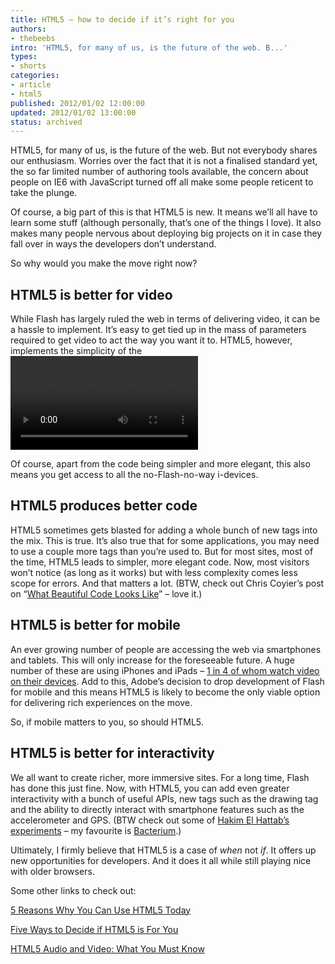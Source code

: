 ```yaml
---
title: HTML5 – how to decide if it’s right for you
authors:
- thebeebs
intro: 'HTML5, for many of us, is the future of the web. B...'
types:
- shorts
categories:
- article
- html5
published: 2012/01/02 12:00:00
updated: 2012/01/02 13:00:00
status: archived
---
```


HTML5, for many of us, is the future of the web. But not everybody shares our enthusiasm. Worries over the fact that it is not a finalised standard yet, the so far limited number of authoring tools available, the concern about people on IE6 with JavaScript turned off all make some people reticent to take the plunge. <p>Of course, a big part of this is that HTML5 is new. It means we&rsquo;ll all have to learn some stuff (although personally, that&rsquo;s one of the things I love). It also makes many people nervous about deploying big projects on it in case they fall over in ways the developers don&rsquo;t understand.

So why would you make the move right now?

## HTML5 is better for video 

While Flash has largely ruled the web in terms of delivering video, it can be a hassle to implement. It&rsquo;s easy to get tied up in the mass of parameters required to get video to act the way you want it to. HTML5, however, implements the simplicity of the <video> tag which is far closer to the way existing HTML treats images. 

Of course, apart from the code being simpler and more elegant, this also means you get access to all the no-Flash-no-way i-devices.

## HTML5 produces better code

HTML5 sometimes gets blasted for adding a whole bunch of new tags into the mix. This is true. It&rsquo;s also true that for some applications, you may need to use a couple more tags than you&rsquo;re used to. But for most sites, most of the time, HTML5 leads to simpler, more elegant code. Now, most visitors won&rsquo;t notice (as long as it works) but with less complexity comes less scope for errors. And that matters a lot. (BTW, check out Chris Coyier&rsquo;s post on &ldquo;[What Beautiful Code Looks Like](http://css-tricks.com/what-beautiful-html-code-looks-like/)&rdquo; &ndash; love it.)

## HTML5 is better for mobile

An ever growing number of people are accessing the web via smartphones and tablets. This will only increase for the foreseeable future. A huge number of these are using iPhones and iPads &ndash; [1 in 4 of whom watch video on their devices](http://googlebarometer.blogspot.com/2010/06/latest-insights-trends-from-google.html). Add to this, Adobe&rsquo;s decision to drop development of Flash for mobile and this means HTML5 is likely to become the only viable option for delivering rich experiences on the move.

So, if mobile matters to you, so should HTML5.

## HTML5 is better for interactivity

We all want to create richer, more immersive sites. For a long time, Flash has done this just fine. Now, with HTML5, you can add even greater interactivity with a bunch of useful APIs, new tags such as the <canvas> drawing tag and the ability to directly interact with smartphone features such as the accelerometer and GPS. (BTW check out some of [Hakim El Hattab&rsquo;s experiments](http://hakim.se/experiments) &ndash; my favourite is [Bacterium](http://hakim.se/experiments/html5/bacterium/01/).)

Ultimately, I firmly believe that HTML5 is a case of _when_ not _if_. It offers up new opportunities for developers. And it does it all while still playing nice with older browsers.

Some other links to check out:

[5 Reasons Why You Can Use HTML5 Today](http://www.sitepoint.com/5-reasons-why-you-can-use-html5-today/)

[Five Ways to Decide if HTML5 is For You](http://memeburn.com/2011/12/five-ways-to-decide-if-html5-is-for-you/)

[HTML5 Audio and Video: What You Must Know](http://net.tutsplus.com/tutorials/html-css-techniques/html5-audio-and-video-what-you-must-know/)
</p>